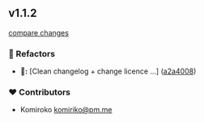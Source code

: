 
## v1.1.2

[compare changes](https://github.com/NowaraJS/singleton-manager/compare/v1.1.1...v1.1.2)

### 🧹 Refactors

- **🧹:** [Clean changelog + change licence ...] ([a2a4008](https://github.com/NowaraJS/singleton-manager/commit/a2a4008))

### ❤️ Contributors

- Komiroko <komiriko@pm.me>

